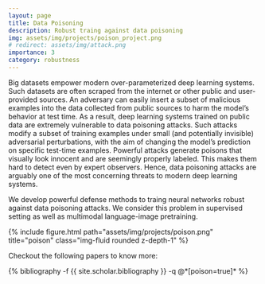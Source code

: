 ```yaml
---
layout: page
title: Data Poisoning
description: Robust traing against data poisoning
img: assets/img/projects/poison_project.png
# redirect: assets/img/attack.png
importance: 3
category: robustness
---
```


Big datasets empower modern over-parameterized deep learning systems. Such datasets are often scraped from the internet or other public and user-provided sources. An adversary can easily insert a subset of malicious examples into the data collected from public sources to harm the model’s behavior at test time. As a result, deep learning systems trained on public data are extremely vulnerable to data poisoning attacks. Such attacks modify a subset of training examples under small (and potentially invisible) adversarial perturbations, with the aim of changing the model’s prediction on specific
test-time examples. Powerful attacks generate poisons that visually look innocent and are seemingly properly labeled. This makes them hard to detect even by expert observers. Hence, data poisoning attacks are arguably one of the most concerning threats to modern deep learning systems.

We develop powerful defense methods to traing neural networks robust against data poisoning attacks. We consider this problem in supervised setting as well as multimodal language-image pretraining.

<div class="row justify-content-sm-center">
	<div class="col-sm-8 mt-3 mt-md-0">
	    {% include figure.html path="assets/img/projects/poison.png" title="poison" class="img-fluid rounded z-depth-1" %}
	</div>
</div>
<!-- <div class="caption">
    This image can also have a caption. It's like magic.
</div> -->

Checkout the following papers to know more:

<div class="publications">
{% bibliography -f {{ site.scholar.bibliography }} -q @*[poison=true]* %}
</div>
